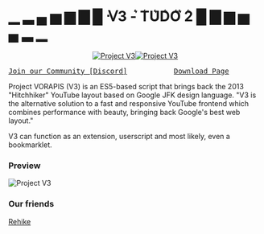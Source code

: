 #      ▁ ▂ ▄ ▅ ▆ ▇ █ ᐺ3 - ͛T͛U͛D͛O͛ ͛2͛ █ ▇ ▆ ▅ ▄ ▂ ▁
<p align="center">
<a href="https://vorapis.pages.dev/#/">
	<img src="https://vorapis.pages.dev/product/v3/game_service/promo/LOGO_V3.png" alt="Project V3"><img src="https://vorapis.pages.dev/product/v3/game_service/promo/LOGO_V3_HQ.png" alt="Project V3"><br>
</a>
<pre>
<a href="https://vorapis.pages.dev/#/join_community">Join our Community [Discord]</a>           <a href="https://vorapis.pages.dev/#/home/download">Download Page</a>           <a href="https://vorapis.pages.dev/auto_redirect_js_revision">One-Click Install [Userscript]</a>
</pre>
</p>
Project VORAPIS (V3) is an ES5-based script that brings back the 2013 "Hitchhiker" YouTube layout based on Google JFK design language.
"V3 is the alternative solution to a fast and responsive YouTube frontend which combines performance with beauty, bringing back Google's best web layout."

V3 can function as an extension, userscript and most likely, even a bookmarklet.

### Preview

<a>
	<img src="https://vorapis.pages.dev/product/v3/game_service/promo/obt/3.png" alt="Project V3">
</a>

### Our friends

[Rehike](https://github.com/Rehike/Rehike)